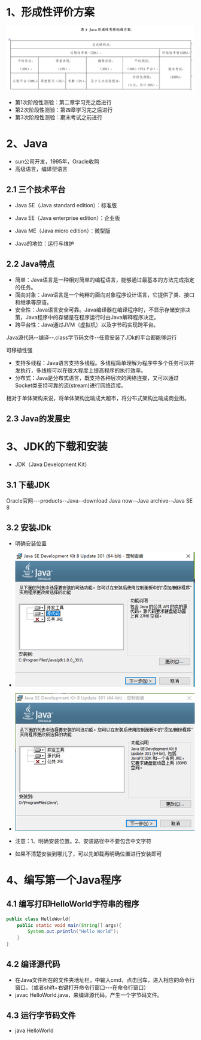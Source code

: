 # 1、形成性评价方案

![1661767989712](笔记中图片/1661767989712.png)

+ 第1次阶段性测验：第二章学习完之后进行
+ 第2次阶段性测验：第四章学习完之后进行
+ 第3次阶段性测验：期末考试之前进行

# 2、Java

+ sun公司开发，1995年，Oracle收购
+ 高级语言，编译型语言

## 2.1 三个技术平台

+ Java SE（Java standard edition）：标准版
+ Java EE（Java enterprise edition）：企业版
+ Java ME（Java micro edition）：微型版

+ Java的地位：运行与维护

## 2.2 Java特点

+ 简单：Java语言是一种相对简单的编程语言，能够通过最基本的方法完成指定的任务。
+ 面向对象：Java语言是一个纯粹的面向对象程序设计语言，它提供了类、接口和继承等原语。
+ 安全性：Java语言安全可靠。Java编译器在编译程序时，不显示存储安排决策，Java程序中的存储是在程序运行时由Java解释程序决定。
+ 跨平台性：Java通过JVM（虚拟机）以及字节码实现跨平台。

Java源代码--编译--.class字节码文件--任意安装了JDk的平台都能够运行

可移植性强

+ 支持多线程：Java语言支持多线程。多线程简单理解为程序中多个任务可以并发执行，多线程可以在很大程度上提高程序的执行效率。
+ 分布式：Java是分布式语言，既支持各种层次的网络连接，又可以通过Socket类支持可靠的流(stream)进行网络连接。

相对于单体架构来说，将单体架构比喻成大超市，将分布式架构比喻成商业街。

## 2.3 Java的发展史

# 3、JDK的下载和安装

+ JDK（Java Development Kit）

## 3.1 下载JDK

Oracle官网---products--Java--download Java now--Java archive--Java SE 8

## 3.2 安装JDk

+ 明确安装位置
+ ![1661772399373](笔记中图片/1661772399373.png)
+ ![1661772496090](笔记中图片/1661772496090.png)

+ 注意：1、明确安装位置。2、安装路径中不要包含中文字符
+ 如果不清楚安装到哪儿了，可以先卸载再明确位置进行安装即可

# 4、编写第一个Java程序

## 4.1 编写打印HelloWorld字符串的程序

```java
public class HelloWorld{
	public static void main(String[] args){
		System.out.println("Hello World");
	}
}
```

## 4.2 编译源代码

- 在Java文件所在的文件夹地址栏，中输入cmd，点击回车，进入相应的命令行窗口。（或者shift+右键打开命令行窗口---在命令行窗口）
- javac HelloWorld.java，来编译源代码，产生一个字节码文件。

## 4.3  运行字节码文件

+ java HelloWorld

